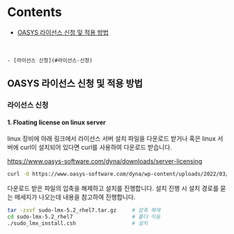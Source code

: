 # Contents

- [OASYS 라이선스 신청 및 적용 방법](#oasys-라이선스-신청-및-적용-방법)
<br />

    - [라이선스 신청](#라이선스-신청)


## OASYS 라이선스 신청 및 적용 방법

### 라이선스 신청

#### 1. Floating license on linux server

linux 장비에 아래 링크에서 라이선스 서버 설치 파일을 다운로드 받거나 혹은 linux 서버에 curl이 설치되어 있다면 curl를 사용하여 다운로드 받습니다.

https://www.oasys-software.com/dyna/downloads/server-licensing

``` bash
curl -O https://www.oasys-software.com/dyna/wp-content/uploads/2022/03/sudo-lmx-5.2_rhel7.tar.gz # 파일 다운로드
```

다운로드 받은 파일의 압축을 해제하고 설치를 진행합니다. 설치 진행 시 설치 경로를 묻는 메세지가 나오는데 내용을 참고하여 진행합니다.

``` bash
tar -zxvf sudo-lmx-5.2_rhel7.tar.gz     # 압축 해제
cd sudo-lmx-5.2_rhel7                   # 폴더 이동
./sudo_lmx_install.csh                  # 설치
```


